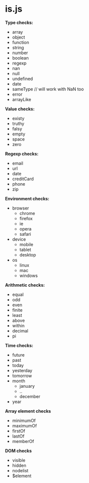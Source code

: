 is.js
=====

**Type checks:**
- array
- object
- function
- string
- number
- boolean
- regexp
- nan
- null
- undefined
- date
- sameType    // will work with NaN too
- error
- arrayLike

**Value checks:**
- existy
- truthy
- falsy
- empty
- space
- zero

**Regexp checks:**
- email
- url
- date
- creditCard
- phone
- zip

**Environment checks:**
- browser
  - chrome
  - firefox
  - ie
  - opera
  - safari
- device
  - mobile
  - tablet
  - desktop
- os
  - linux
  - mac
  - windows

**Arithmetic checks:**
- equal
- odd
- even
- finite
- least
- above
- within
- decimal
- pi

**Time checks:**
- future
- past
- today
- yesterday
- tomorrow
- month
  - january
  - ..
  - december
- year

**Array element checks**
- minimumOf
- maximumOf
- firstOf
- lastOf
- memberOf

**DOM checks**
- visible
- hidden
- nodelist
- $element

